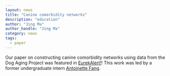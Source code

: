 ```yaml
---
layout: news
title: "Canine comorbidity networks"
description: "education"
author: "Jing Ma"
author_handle: "Jing Ma"
category: news
tags: 
  - paper
---
```


Our paper on constructing canine comorbidity networks using data from the Dog Aging Project was featured in [EurekAlert!](https://www.eurekalert.org/news-releases/1094069)! This work was led by a former undergraduate intern [Antoinette Fang](team/antoinettefang).